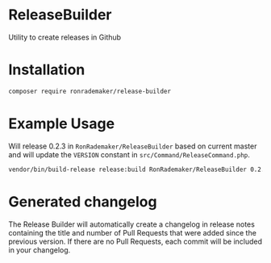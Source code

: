 # ReleaseBuilder
Utility to create releases in Github

# Installation

``` bash 
composer require ronrademaker/release-builder
```

# Example Usage

Will release 0.2.3 in ```RonRademaker/ReleaseBuilder``` based on current master and will update the ```VERSION``` constant in ```src/Command/ReleaseCommand.php```.

``` bash
vendor/bin/build-release release:build RonRademaker/ReleaseBuilder 0.2.3 src/Command/ReleaseCommand.php::VERSION 0.2-dev master
```

# Generated changelog

The Release Builder will automatically create a changelog in release notes containing the title and number of Pull Requests that were added since the previous version. If there are no Pull Requests, each commit will be included in your changelog.
